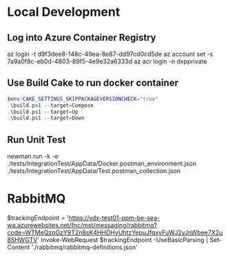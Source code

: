 # Local Development
## Log into Azure Container Registry
az login -t d9f3dee8-148c-49ea-8e87-dd97cd0cd5de
az account set -s 7a9a0f8c-eb0d-4803-89f5-4e9e32a6333d
az acr login -n dxpprivate

## Use Build Cake to run docker container
```powershell
$env:CAKE_SETTINGS_SKIPPACKAGEVERSIONCHECK="true"
.\build.ps1 --target=Compose
.\build.ps1 --target=Up
.\build.ps1 --target=Down
```

## Run Unit Test
newman run -k -e ./tests/IntegrationTest/AppData/Docker.postman_environment.json ./tests/IntegrationTest/AppData/Test.postman_collection.json

# RabbitMQ
$trackingEndpoint = 'https://ydx-test01-ppm-be-sea-wa.azurewebsites.net/fnc/mst/messaging/rabbitmq?code=WTMeQzpGzY9T2n8sK4HHDHvUhtzYepuJfqxvFuWJ2yJnWbee7X2u85HWGTV'
Invoke-WebRequest $trackingEndpoint -UseBasicParsing | Set-Content './rabbitmq/rabbitmq-definitions.json'